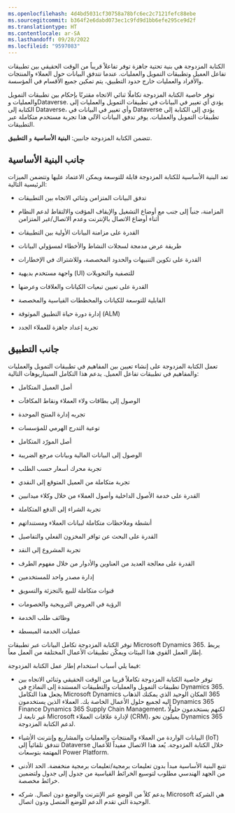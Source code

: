 ```yaml
---
ms.openlocfilehash: 4d4bd5031cf30758a78bfc6ec2c7121fefc88ebe
ms.sourcegitcommit: b364f2e6dabd073ec1c9fd9d1bb6efe295ce9d2f
ms.translationtype: HT
ms.contentlocale: ar-SA
ms.lasthandoff: 09/28/2022
ms.locfileid: "9597083"
---
```

الكتابة المزدوجة هي بنية تحتية جاهزة توفر تفاعلاً قريباً من الوقت الحقيقي بين تطبيقات تفاعل العميل وتطبيقات التمويل والعمليات. عندما تتدفق البيانات حول العملاء والمنتجات والأفراد والعمليات خارج حدود التطبيق، يتم تمكين جميع الأقسام في المؤسسة.

توفر خاصية الكتابة المزدوجة تكاملًا ثنائي الاتجاه مقترنًا بإحكام بين تطبيقات التمويل والعمليات وDataverse. يؤدي أي تغيير في البيانات في تطبيقات التمويل والعمليات إلى الكتابة إلى Dataverse، وأي تغيير في البيانات في Dataverse يؤدي إلى الكتابة إلى تطبيقات التمويل والعمليات. يوفر تدفق البيانات الآلي هذا تجربة مستخدم متكاملة عبر التطبيقات.

تتضمن الكتابة المزدوجة جانبين: **البنية الأساسية** و **التطبيق**.

## <a name="infrastructure-aspect"></a>جانب البنية الأساسية

تعد البنية الأساسية للكتابة المزدوجة قابلة للتوسعة ويمكن الاعتماد عليها وتتضمن الميزات الرئيسية التالية:

-   تدفق البيانات المتزامن وثنائي الاتجاه بين التطبيقات

-   المزامنة، جنباً إلى جنب مع أوضاع التشغيل والإيقاف المؤقت والالتقاط لدعم النظام أثناء أوضاع الاتصال بالإنترنت وعدم الاتصال/غير المتزامن

-   القدرة على مزامنة البيانات الأولية بين التطبيقات

-   طريقة عرض مدمجة لسجلات النشاط والأخطاء لمسؤولي البيانات

-   القدرة على تكوين التنبيهات والحدود المخصصة، وللاشتراك في الإخطارات

-   واجهة مستخدم بديهية (UI) للتصفية والتحويلات

-   القدرة على تعيين تبعيات الكيانات والعلاقات وعرضها

-   القابلية للتوسعة للكيانات والمخططات القياسية والمخصصة

-   إدارة دورة حياة التطبيق الموثوقة (ALM)

-   تجربة إعداد جاهزة للعملاء الجدد

## <a name="application-aspect"></a>جانب التطبيق

تعمل الكتابة المزدوجة على إنشاء تعيين بين المفاهيم في تطبيقات التمويل والعمليات والمفاهيم في تطبيقات تفاعل العميل. يدعم هذا التكامل السيناريوهات التالية:

-   أصل العميل المتكامل

-   الوصول إلى بطاقات ولاء العملاء ونقاط المكافآت

-   تجربه إدارة المنتج الموحدة

-   توعية التدرج الهرمي للمؤسسات

-   أصل المورّد المتكامل

-   الوصول إلى البيانات المالية وبيانات مرجع الضريبة

-   تجربة محرك أسعار حسب الطلب

-   تجربة متكاملة من العميل المتوقع إلى النقدي

-   القدرة على خدمة الأصول الداخلية وأصول العملاء من خلال وكلاء ميدانيين

-   تجربة الشراء إلى الدفع المتكاملة

-   أنشطة وملاحظات متكاملة لبيانات العملاء ومستنداتهم

-   القدرة على البحث عن توافر المخزون الفعلي والتفاصيل

-   تجربة المشروع إلى النقد

-   القدرة على معالجة العديد من العناوين والأدوار من خلال مفهوم الطرف

-   إدارة مصدر واحد للمستخدمين

-   قنوات متكاملة للبيع بالتجزئة والتسويق

-   الرؤية في العروض الترويجية والخصومات

-   وظائف طلب الخدمة

-   عمليات الخدمة المبسطة

توفر الكتابة المزدوجة تكامل البيانات عبر تطبيقات Microsoft Dynamics 365. يربط إطار العمل القوي هذا البيئات ويمكّن تطبيقات الأعمال المختلفة من العمل معاً.

فيما يلي أسباب استخدام إطار عمل الكتابة المزدوجة:

-   توفر خاصية الكتابة المزدوجة تكاملاً قريبا من الوقت الحقيقي وثنائي الاتجاه بين تطبيقات التمويل والعمليات والتطبيقات المستندة إلى النماذج في Dynamics 365. يجعل هذا التكامل Microsoft Dynamics ‏365 المكان الوحيد الذي يمكنك الذهاب إليه لجميع حلول الأعمال الخاصة بك. العملاء الذين يستخدمون Dynamics 365 Finance Dynamics 365 Supply Chain Management، لكنهم يستخدمون حلولًا غير تابعة لـ Microsoft لإدارة علاقات العملاء (CRM)، يميلون نحو Dynamics 365 لدعم الكتابة المزدوجة.

-   البيانات الواردة من العملاء والمنتجات والعمليات والمشاريع وإنترنت الأشياء (IoT) تتدفق تلقائياً إلى Dataverse خلال الكتابة المزدوجة. يُعد هذا الاتصال مفيداً للأعمال المهتمة بتوسعات Power Platform.

-   تتبع البنية الأساسية مبدأ بدون تعليمات برمجية/تعليمات برمجية منخفضة. الحد الأدنى من الجهد الهندسي مطلوب لتوسيع الخرائط القياسية من جدول إلى جدول ولتضمين خرائط مخصصة.

-   يدعم كلاً من الوضع عبر الإنترنت والوضع دون اتصال. شركه Microsoft هي الشركة الوحيدة التي تقدم الدعم للوضع المتصل ودون اتصال.
